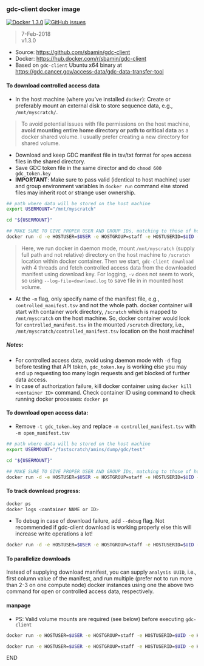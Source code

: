 ### gdc-client docker image

<span><a href="https://hub.docker.com/r/sbamin/gdc-client"><img src="https://img.shields.io/badge/Docker-1.3.0-brightgreen.svg" alt="Docker 1.3.0" /></a> <a href="https://github.com/sbamin/gdc-client/issues"><img src="https://img.shields.io/github/issues/sbamin/gdc-client.svg" alt="GitHub issues" /></a></span>

>7-Feb-2018   
>v1.3.0   

*   Source: https://github.com/sbamin/gdc-client
*   Docker: https://hub.docker.com/r/sbamin/gdc-client
*   Based on `gdc-client` Ubuntu x64 binary at https://gdc.cancer.gov/access-data/gdc-data-transfer-tool

#### To download controlled access data

*   In the host machine (where you've installed `docker`): Create or preferably mount an external disk to store sequence data, e.g., `/mnt/myscratch/`.

>To avoid potential issues with file permissions on the host machine, **avoid mounting entire home directory or path to critical data** as a docker shared volume. I usually prefer creating a new directory for shared volume.  

*   Download and keep GDC manifest file in tsv/txt format for `open` access files in the shared directory.
*   Save GDC token file in the same director and do `chmod 600 gdc_token.key`
*   **IMPORTANT**: Make sure to pass valid (identical to host machine) user and group environment variables in `docker run` command else stored files may inherit root or strange user ownership.

```sh
## path where data will be stored on the host machine
export USERMOUNT="/mnt/myscratch"

cd "${USERMOUNT}"

## MAKE SURE TO GIVE PROPER USER AND GROUP IDs, matching to those of host machine
docker run -d -e HOSTUSER=$USER -e HOSTGROUP=staff -e HOSTUSERID=$UID -e HOSTGROUPID=10001 -v "${USERMOUNT}":/scratch sbamin/gdc-client "gdc-client download --log-file=download.log -n 4 -t gdc_token.key -m controlled_manifest.tsv"
```

>Here, we run docker in daemon mode, mount `/mnt/myscratch` (supply full path and not relative) directory on the host machine to `/scratch` location within docker container. Then we start, `gdc-client download` with 4 threads and fetch controlled access data from the downloaded manifest using download key. For logging, `-v` does not seem to work, so using `--log-file=download.log` to save file in in mounted host volume.

*   At the `-m` flag, only specify name of the manifest file, e.g., `controlled_manifest.tsv` and not the whole path. docker container will start with container work directory, `/scratch` which is mapped to `/mnt/myscratch` on the host machine. So, docker container would look for `controlled_manifest.tsv` in the mounted `/scratch` directory, i.e., `/mnt/myscratch/controlled_manifest.tsv` location on the host machine!

##### Notes:

*   For controlled access data, avoid using daemon mode with `-d` flag before testing that API token, `gdc_token.key` is working else you may end up requesting too many login requests and get blocked of further data access.
*   In case of authorization failure, kill docker container using `docker kill <container ID>` command. Check container ID using command to check running docker processes: `docker ps` 

#### To download open access data:

*   Remove `-t gdc_token.key` and replace `-m controlled_manifest.tsv` with `-m open_manifest.tsv`

```sh
## path where data will be stored on the host machine
export USERMOUNT="/fastscratch/amins/dump/gdc/test"

cd "${USERMOUNT}"

## MAKE SURE TO GIVE PROPER USER AND GROUP IDs, matching to those of host machine
docker run -d -e HOSTUSER=$USER -e HOSTGROUP=staff -e HOSTUSERID=$UID -e HOSTGROUPID=10001 -v "${USERMOUNT}":/scratch sbamin/gdc-client "gdc-client download --log-file=download.log -n 4 -m open_manifest.tsv"
```

#### To track download progress:

```sh
docker ps
docker logs <container NAME or ID>
```

*   To debug in case of download failure, add `--debug` flag. Not recommended if gdc-client download is working properly else this will increase write operations a lot!

```sh
docker run -d -e HOSTUSER=$USER -e HOSTGROUP=staff -e HOSTUSERID=$UID -e HOSTGROUPID=10001 -v "${USERMOUNT}":/scratch sbamin/gdc-client "gdc-client download --debug --log-file=download.log -n 4 -t gdc_token.key -m controlled_manifest.tsv"
```

#### To parallelize downloads

Instead of supplying download manifest, you can supply `analysis UUID`, i.e., first column value of the manifest, and run multiple (prefer not to run more than 2-3 on one compute node) docker instances using one the above two command for open or controlled access data, respectively.

#### manpage

*   PS: Valid volume mounts are required (see below) before executing `gdc-client`

```sh
docker run -e HOSTUSER=$USER -e HOSTGROUP=staff -e HOSTUSERID=$UID -e HOSTGROUPID=10001 -v "${USERMOUNT}":/scratch sbamin/gdc-client "gdc-client download --help"

docker run -e HOSTUSER=$USER -e HOSTGROUP=staff -e HOSTUSERID=$UID -e HOSTGROUPID=10001 -v "${USERMOUNT}":/scratch sbamin/gdc-client "gdc-client upload --help"
```

END

